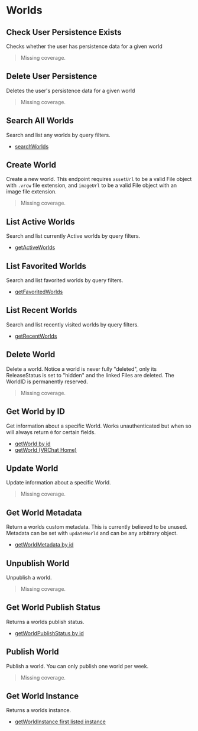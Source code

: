 # Worlds

## Check User Persistence Exists
Checks whether the user has persistence data for a given world

> Missing coverage.
## Delete User Persistence
Deletes the user's persistence data for a given world

> Missing coverage.
## Search All Worlds
Search and list any worlds by query filters.

* [searchWorlds](./searchworlds.md)
## Create World
Create a new world. This endpoint requires `assetUrl` to be a valid File object with `.vrcw` file extension, and `imageUrl` to be a valid File object with an image file extension.

> Missing coverage.
## List Active Worlds
Search and list currently Active worlds by query filters.

* [getActiveWorlds](./getactiveworlds.md)
## List Favorited Worlds
Search and list favorited worlds by query filters.

* [getFavoritedWorlds](./getfavoritedworlds.md)
## List Recent Worlds
Search and list recently visited worlds by query filters.

* [getRecentWorlds](./getrecentworlds.md)
## Delete World
Delete a world. Notice a world is never fully "deleted", only its ReleaseStatus is set to "hidden" and the linked Files are deleted. The WorldID is permanently reserved.

> Missing coverage.
## Get World by ID
Get information about a specific World.
Works unauthenticated but when so will always return `0` for certain fields.

* [getWorld by id](./getworld-by-id.md)
* [getWorld (VRChat Home)](./getworld-(vrchat-home).md)
## Update World
Update information about a specific World.

> Missing coverage.
## Get World Metadata
Return a worlds custom metadata. This is currently believed to be unused. Metadata can be set with `updateWorld` and can be any arbitrary object.

* [getWorldMetadata by id](./getworldmetadata-by-id.md)
## Unpublish World
Unpublish a world.

> Missing coverage.
## Get World Publish Status
Returns a worlds publish status.

* [getWorldPublishStatus by id](./getworldpublishstatus-by-id.md)
## Publish World
Publish a world. You can only publish one world per week.

> Missing coverage.
## Get World Instance
Returns a worlds instance.

* [getWorldInstance first listed instance](./getworldinstance-first-listed-instance.md)
	